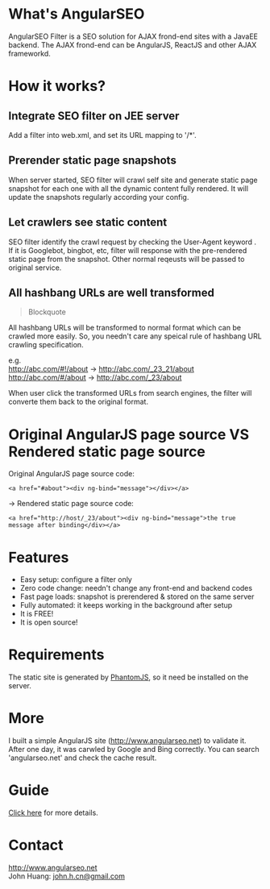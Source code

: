 # What's AngularSEO

AngularSEO Filter is a SEO solution for AJAX frond-end sites with a JavaEE backend. The AJAX frond-end can be AngularJS, ReactJS and other AJAX frameworkd.

# How it works?

## Integrate SEO filter on JEE server
Add a filter into web.xml, and set its URL mapping to '/*'.

## Prerender static page snapshots
When server started, SEO filter will crawl self site and generate static page snapshot for each one with all the dynamic content fully rendered. It will update the snapshots regularly according your config.

## Let crawlers see static content
SEO filter identify the crawl request by checking the User-Agent keyword . If it is Googlebot, bingbot, etc, filter will response with the pre-rendered static page from the snapshot. Other normal reqeusts will be passed to original service.

## All hashbang URLs are well transformed

> Blockquote

All hashbang URLs will be transformed to normal format which can be crawled more easily. So, you needn't care any speical rule of hashbang URL crawling specification.

e.g.<br>
http://abc.com/#!/about -> http://abc.com/_23_21/about<br>
http://abc.com/#/about -> http://abc.com/_23/about<br>

When user click the transformed URLs from search engines, the filter will converte them back to the original format.

# Original AngularJS page source VS Rendered static page source

Original AngularJS page source code:
```
<a href="#about"><div ng-bind="message"></div></a>
```
->
Rendered static page source code:
```
<a href="http://host/_23/about"><div ng-bind="message">the true message after binding</div></a>
```
# Features

* Easy setup: configure a filter only
* Zero code change: needn't change any front-end and backend codes
* Fast page loads: snapshot is prerendered & stored on the same server
* Fully automated: it keeps working in the background after setup
* It is FREE!
* It is open source!

# Requirements

The static site is generated by [PhantomJS](http://phantomjs.org/), so it need be installed on the server. 

# More

I built a simple AngularJS site (http://www.angularseo.net) to validate it. After one day, it was carwled by Google and Bing correctly. You can search 'angularseo.net' and check the cache result.

# Guide

[Click here](https://github.com/johnhuang-cn/AngularSEO/wiki) for more details.

# Contact

http://www.angularseo.net<br>
John Huang: john.h.cn@gmail.com
